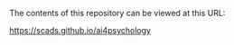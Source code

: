 The contents of this repository can be viewed at this URL: 

https://scads.github.io/ai4psychology
 
